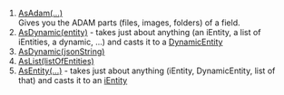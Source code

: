 1. [AsAdam(...)](xref:NetCode.DynamicCode.AsAdam)  
    Gives you the ADAM parts (files, images, folders) of a field.
1. [AsDynamic(entity)](xref:NetCode.DynamicCode.AsDynamic) - takes just about anything (an iEntity, a list of iEntities, a dynamic, ...) and casts it to a [DynamicEntity](xref:NetCode.DynamicData.DynamicEntity)
1. [AsDynamic(jsonString)](xref:NetCode.DynamicCode.AsDynamicString)
1. [AsList(listOfEntities)](xref:NetCode.DynamicCode.AsList)
1. [AsEntity(...)](xref:NetCode.DynamicCode.AsEntity) - takes just about anything (iEntity, DynamicEntity, list of that) and casts it to an [iEntity](xref:NetCode.DynamicData.Entity)
